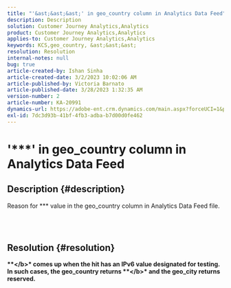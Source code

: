 ```yaml
---
title: "'&ast;&ast;&ast;' in geo_country column in Analytics Data Feed"
description: Description
solution: Customer Journey Analytics,Analytics
product: Customer Journey Analytics,Analytics
applies-to: Customer Journey Analytics,Analytics
keywords: KCS,geo_country, &ast;&ast;&ast;
resolution: Resolution
internal-notes: null
bug: true
article-created-by: Ishan Sinha
article-created-date: 3/2/2023 10:02:06 AM
article-published-by: Victoria Barnato
article-published-date: 3/28/2023 1:32:35 AM
version-number: 2
article-number: KA-20991
dynamics-url: https://adobe-ent.crm.dynamics.com/main.aspx?forceUCI=1&pagetype=entityrecord&etn=knowledgearticle&id=0c34d748-e1b8-ed11-83fe-6045bd0065f9
exl-id: 7dc3d93b-41bf-4fb3-adba-b7d00d0fe462
---
```

# '\*\*\*' in geo_country column in Analytics Data Feed

## Description {#description}

Reason for \*\*\* value in the geo_country column in Analytics Data Feed file.



<br> 

## Resolution {#resolution}

<b>\*\*\</b>* comes up when the hit has an IPv6 value designated for testing. In such cases, the geo_country returns <b>\*\*\</b>* and the geo_city returns <b>reserved</b>.
